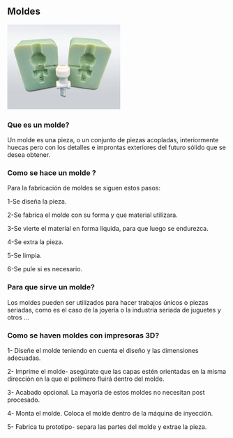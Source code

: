 ## Moldes 

![moldes](https://github.com/aRnAu1012/2-trimestre-/blob/main/moldes.jpeg)

### Que es un molde?

Un molde es una pieza, o un conjunto de piezas acopladas, interiormente huecas pero con los detalles e improntas exteriores del futuro sólido que se desea obtener.

### Como se hace un molde ?

Para la fabricación de moldes se siguen estos pasos:

1-Se diseña la pieza.
    
2-Se fabrica el molde con su forma y que material utilizara.
    
3-Se vierte el material en forma líquida, para que luego se endurezca.
    
4-Se extra la pieza.
    
5-Se limpia.
    
6-Se pule si es necesario.


### Para que sirve un molde?

Los moldes pueden ser utilizados para hacer trabajos únicos o piezas seriadas, como es el caso de la joyería o la industria seriada de juguetes y otros ...

### Como se haven moldes con impresoras 3D?

1- Diseñe el molde teniendo en cuenta el diseño y las dimensiones adecuadas.
    
2- Imprime el molde- asegúrate que las capas estén orientadas en la misma dirección en la que el polímero fluirá dentro del molde.
    
3- Acabado opcional. La mayoría de estos moldes no necesitan post procesado.
    
4- Monta el molde. Coloca el molde dentro de la máquina de inyección.
    
5- Fabrica tu prototipo- separa las partes del molde y extrae la pieza.
    
    
    
    
    
    
    
    
    
    
    
    
    
    
    
    
    
    
    
    
    
    
    
    
